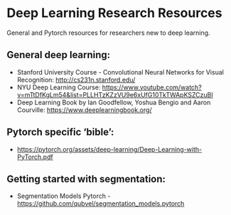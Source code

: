# Deep Learning Research Resources
General and Pytorch resources for researchers new to deep learning.

## General deep learning:

* Stanford University Course - Convolutional Neural Networks for Visual Recognition: http://cs231n.stanford.edu/
* NYU Deep Learning Course: https://www.youtube.com/watch?v=mTtDfKgLm54&list=PLLHTzKZzVU9e6xUfG10TkTWApKSZCzuBI
* Deep Learning Book by Ian Goodfellow, Yoshua Bengio and Aaron Courville: https://www.deeplearningbook.org/
 
## Pytorch specific ‘bible’:

* https://pytorch.org/assets/deep-learning/Deep-Learning-with-PyTorch.pdf
 
## Getting started with segmentation:

* Segmentation Models Pytorch - https://github.com/qubvel/segmentation_models.pytorch
